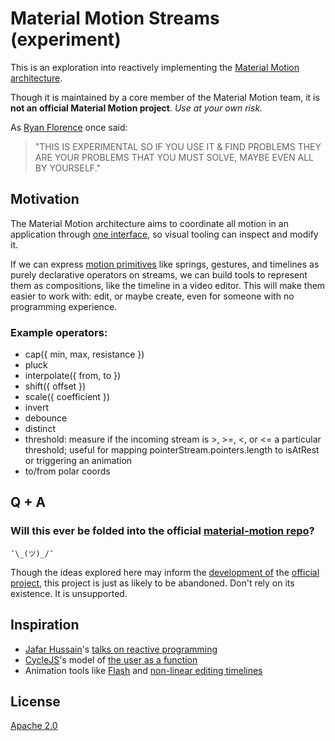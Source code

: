 # Material Motion Streams (experiment)

This is an exploration into reactively implementing the [Material Motion architecture](https://material-motion.github.io/material-motion/starmap/).

Though it is maintained by a core member of the Material Motion team, it is **not an official Material Motion project**. _Use at your own risk._

As [Ryan Florence](https://github.com/ryanflorence/) once said:

> "THIS IS EXPERIMENTAL SO IF YOU USE IT & FIND PROBLEMS THEY ARE YOUR PROBLEMS THAT YOU MUST SOLVE, MAYBE EVEN ALL BY YOURSELF."

## Motivation

The Material Motion architecture aims to coordinate all motion in an application through [one interface](https://material-motion.github.io/material-motion/starmap/specifications/runtime/MotionRuntime/), so visual tooling can inspect and modify it.

If we can express [motion primitives](https://material-motion.github.io/material-motion/starmap/specifications/primitives/) like springs, gestures, and timelines as purely declarative operators on streams, we can build tools to represent them as compositions, like the timeline in a video editor.  This will make them easier to work with: edit, or maybe create, even for someone with no programming experience.

### Example operators:

- cap({ min, max, resistance })
- pluck
- interpolate({ from, to })
- shift({ offset })
- scale({ coefficient })
- invert
- debounce
- distinct
- threshold: measure if the incoming stream is >, >=, <, or <= a particular threshold; useful for mapping pointerStream.pointers.length to isAtRest or triggering an animation
- to/from polar coords

## Q + A

### Will this ever be folded into the official [material-motion repo](https://github.com/material-motion/material-motion-js/)?

```
¯\_(ツ)_/¯
```

Though the ideas explored here may inform the [development of](https://material-motion.github.io/material-motion/starmap/) the [official project](https://github.com/material-motion/material-motion-js/), this project is just as likely to be abandoned.  Don't rely on its existence.  It is unsupported.

## Inspiration ##

- [Jafar Hussain](https://github.com/jhusain/)'s [talks on reactive programming](https://www.youtube.com/watch?v=lil4YCCXRYc)
- [CycleJS](https://cycle.js.org)'s model of [the user as a function](https://www.youtube.com/watch?v=1zj7M1LnJV4)
- Animation tools like [Flash](https://en.wikipedia.org/wiki/Adobe_Flash) and [non-linear editing timelines](https://en.wikipedia.org/wiki/Non-linear_editing_system)

## License ##

[Apache 2.0](http://www.apache.org/licenses/LICENSE-2.0)

